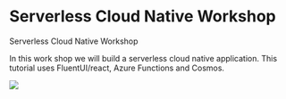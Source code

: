 # Serverless Cloud Native Workshop
Serverless Cloud Native Workshop

In this work shop we will build a serverless cloud native application. This tutorial uses FluentUI/react, Azure Functions and Cosmos.

<img src="https://github.com/usri/ServerlessCloudNativeWorkshop/blob/master/Docs/arch.png?raw=true"/>

